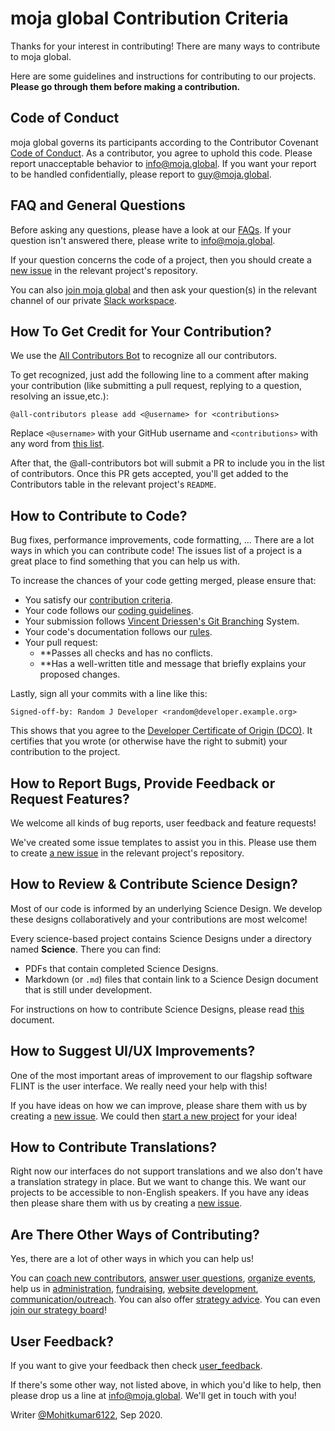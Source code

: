 # moja global Contribution Criteria

Thanks for your interest in contributing! There are many ways to contribute to moja global.

Here are some guidelines and instructions for contributing to our projects. **Please go through them before making a contribution.**


## Code of Conduct

moja global governs its participants according to the Contributor Covenant [Code of Conduct](https://github.com/moja-global/About_moja_global/blob/master/CODE_OF_CONDUCT.md). As a contributor, you agree to uphold this code. Please report unacceptable behavior to info@moja.global. If you want your report to be handled confidentially, please report to guy@moja.global.


## FAQ and General Questions

Before asking any questions, please have a look at our [FAQs](https://github.com/moja-global/.github/wiki). If your question isn't answered there, please write to info@moja.global.

If your question concerns the code of a project, then you should create a [new issue] in the relevant project's repository.

You can also [join moja global](https://github.com/moja-global/About_moja_global/blob/master/Contributing/How-to-Join-moja-global.md) and then ask your question(s) in the relevant channel of our private [Slack workspace](https://mojaglobal.slack.com/).


## How To Get Credit for Your Contribution?

We use the [All Contributors Bot](https://allcontributors.org/) to recognize all our contributors.

To get recognized, just add the following line to a comment after making your contribution (like submitting a pull request, replying to a question, resolving an issue,etc.):

```
@all-contributors please add <@username> for <contributions>
```

Replace `<@username>` with your GitHub username and `<contributions>` with any word from [this list](https://allcontributors.org/docs/en/emoji-key).

After that, the @all-contributors bot will submit a PR to include you in the list of contributors. Once this PR gets accepted, you'll get added to the Contributors table in the relevant project's `README`.


## How to Contribute to Code?

Bug fixes, performance improvements, code formatting, ...
There are a lot ways in which you can contribute code!
The issues list of a project is a great place to find something that you can help us with.

To increase the chances of your code getting merged, please ensure that:
* You satisfy our [contribution criteria](Contribution-Criteria.md).
* Your code follows our [coding guidelines](Coding-Guidelines.md).
* Your submission follows [Vincent Driessen's Git Branching](https://nvie.com/posts/a-successful-git-branching-model/) System.
* Your code's documentation follows our [rules](https://github.com/moja-global/About_moja_global/blob/master//Contributing/How-to-Document-Your-Contribution.md).
* Your pull request:
    * **Passes all checks and has no conflicts.
    * **Has a well-written title and message that briefly explains your proposed changes.

Lastly, sign all your commits with a line like this:

```
Signed-off-by: Random J Developer <random@developer.example.org>
```

This shows that you agree to the [Developer Certificate of Origin (DCO)](https://developercertificate.org/). It certifies that you wrote (or otherwise have the right to submit) your contribution to the project.


## How to Report Bugs, Provide Feedback or Request Features?

We welcome all kinds of bug reports, user feedback and feature requests!

We've created some issue templates to assist you in this. Please use them to create [a new issue](https://help.github.com/en/github/managing-your-work-on-github/creating-an-issue) in the relevant project's repository.


## How to Review & Contribute Science Design?

Most of our code is informed by an underlying Science Design. We develop these designs collaboratively and your contributions are most welcome!

Every science-based project contains Science Designs under a directory named **Science**. There you can find:
* PDFs that contain completed Science Designs.
* Markdown (or `.md`) files that contain link to a Science Design document that is still under development.

For instructions on how to contribute Science Designs, please read [this](https://github.com/moja-global/About_moja_global/blob/master/Contributing/How-to-Contribute-Review-Science-Design.md) document.


## How to Suggest UI/UX Improvements?

One of the most important areas of improvement to our flagship software FLINT is the user interface. We really need your help with this!

If you have ideas on how we can improve, please share them with us by creating a [new issue](https://github.com/moja-global/About_moja_global/issues/new/choose). We could then [start a new project](How-to-Start-a-New-Project.md) for your idea!


## How to Contribute Translations?

Right now our interfaces do not support translations and we also don't have a translation strategy in place. But we want to change this. We want our projects to be accessible to non-English speakers. If you have any ideas then please share them with us by creating a [new issue](https://github.com/moja-global/About_moja_global/issues/new/choose).


## Are There Other Ways of Contributing?

Yes, there are a lot of other ways in which you can help us!

You can [coach new contributors](https://github.com/moja-global/About_moja_global/blob/master/Contributing/How-to-Coach-New-Contributors.md), [answer user questions](https://github.com/moja-global/About_moja_global/blob/master/Contributing/How-to-Answer-User-Questions.md), [organize events](https://github.com/moja-global/About_moja_global/blob/master/Contributing/How-to-Organise-Events.md), help us in [administration](https://github.com/moja-global/About_moja_global/blob/master/Contributing/How-to-Assist-with-Admin.md), [fundraising](https://github.com/moja-global/About_moja_global/blob/master/Contributing/How-to-Assist-with-Fundraising.md), [website development](Contributing/How-to-Improve-the-Website.md), [communication/outreach](https://github.com/moja-global/About_moja_global/blob/master/Contributing/How-to-Assist-with-Comms.md). You can also offer [strategy advice](https://github.com/moja-global/About_moja_global/blob/master/Contributing/How-to-Provide-Strategic-Advice.md). You can even [join our strategy board](https://github.com/moja-global/About_moja_global/blob/master/Contributing/How-to-Join-the-Strategy-Board.md)!

## User Feedback?

If you want to give your feedback then check [user_feedback](https://github.com/moja-global/About_moja_global/blob/master/Contributing/How-to-Provide-User-Feedback.md).


If there's some other way, not listed above, in which you'd like to help, then please drop us a line at info@moja.global. We'll get in touch with you!

[new issue]: https://github.com/moja-global/About_moja_global/issues/new/


Writer [@Mohitkumar6122](https://github.com/Mohitkumar6122), Sep 2020.
